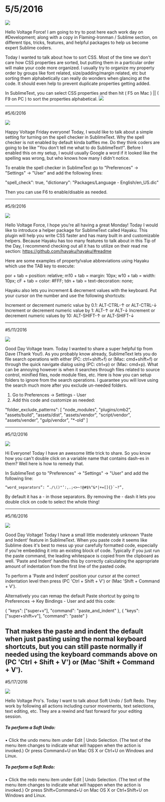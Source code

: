 # 5/5/2016

<img src="http://voltagead.com/wp-content/themes/voltage4/img/voltage-sublime.png">

Hello Voltage Force! I am going to try to post here each work day on #Development; along with a copy in Flaming-Ironman / Sublime section, on different tips, tricks, features, and helpful packages to help us become expert Sublime coders.

Today I wanted to talk about how to sort CSS. Most of the time we don't care how CSS properties are sorted, but putting them in a particular order will make your code more organized. I usually try to organize my property order by groups like font related, size/padding/margin related, etc but sorting them alphabetically can really do wonders when glancing at the code. It should even help to prevent duplicate properties getting added.

In SublimeText, you can select CSS properties and then hit ( F5 on Mac ) || ( F9 on PC ) to sort the properties alphabetical.
<img src="http://media02.hongkiat.com/sublime-text-tips/sorting-css.gif">

---

#5/6/2016

<img src="http://voltagead.com/wp-content/themes/voltage4/img/voltage-sublime.png">

Happy Voltage Friday everyone! Today, I would like to talk about a simple setting for turning on the spell checker in SublimeText. Why the spell checker is not enabled by default kinda baffles me. Do they think coders are going to be like "You don't tell me what to do SublimeText!". Before I enabled this on my setup, I would usually Google a word if it looked like the spelling was wrong, but who knows how many I didn't notice.

To enable the spell checker in SublimeText go to "Preferences" -> "Settings" -> "User" and add the following lines:

"spell_check": true,
"dictionary": "Packages/Language - English/en_US.dic"

Then you can use F6 to enable/disable as needed.

---

#5/9/2016

<img src="http://voltagead.com/wp-content/themes/voltage4/img/voltage-sublime.png">

Hello Voltage Force, I hope you're all having a great Monday! Today I would like to introduce a helper package for SublimeText called Hayaku. This plugin will help you write CSS faster and has many built in and customizable helpers. Because Hayaku has too many features to talk about in this Tip of the Day, I recommend checking out all it has to utilize on their read me section: https://github.com/hayaku/hayaku/#readme

Here are some examples of property/value abbreviations using Hayaku which use the TAB key to execute:

por + tab = position: relative;
m10 + tab = margin: 10px;
w10 + tab = width: 10px;
cF + tab = color: #FFF;
tdn + tab = text-decoration: none;

Hayaku also lets you increment & decrement values with the keyboard. Put your cursor on the number and use the following shortcuts:

Increment or decrement numeric value by 0.1: ALT-CTRL-↑ or ALT-CTRL-↓
Increment or decrement numeric value by 1: ALT-↑ or ALT-↓ 
Increment or decrement numeric values by 10: ALT-SHIFT-↑ or ALT-SHIFT-↓

---

#5/11/2016

<img src="http://voltagead.com/wp-content/themes/voltage4/img/voltage-sublime.png">

Good Day Voltage team. Today I wanted to share a super helpful tip from Dave (Thank You!). As you probably know already, SublimeText lets you do file search operations with either (PC: ctrl+shift+f) or (Mac: cmd+shift+f) or through the quick navigate dialog using (PC: ctrl+p) or (Mac: cmd+p). What can be annoying however is when it searches through files related to source control, minified files, node module files, etc. Here is how you can setup folders to ignore from the search operations. I guarantee you will love using the search much more after you exclude un-needed folders.

1. Go to Preferences -> Settings - User
2. Add this code and customize as needed:

"folder_exclude_patterns":
	[
		"node_modules",
		"plugins/cmb2",
		"assets/build",
		"assets/dist",
		"assets/vendor",
		"script/vendor",
		"assets/vender",
		"gulp/vendor",
		"*-old"
	]

---

#5/12/2016

<img src="http://voltagead.com/wp-content/themes/voltage4/img/voltage-sublime.png">

Hi Everyone! Today I have an awesome little trick to share. So you know how you can't double click on a variable name that contains dash-es in them? Well here is how to remedy that.

In SublimeText go to "Preferences" -> "Settings" -> "User" and add the following line:
```
“word_separators”: “./\()"’:,.;<>~!@#$%^&*|+=[]{}`~?”,
```
By default it has a - in those separators. By removing the - dash it lets you double click on code to select the whole thing!

---

#5/16/2016

<img src="http://voltagead.com/wp-content/themes/voltage4/img/voltage-sublime.png">

Good Day Voltage! Today I have a small little moderately unknown 'Paste and Indent' feature in SublimeText. When you paste code it seems like Sublime does it's best to mess up your carefully formatted code, especially if you're embedding it into an existing block of code. Typically if you just run the paste command, the leading whitespace is copied from the clipboard as well. 'Paste and Indent' handles this by correctly calculating the appropriate amount of indentation from the first line of the pasted code.

To perform a 'Paste and Indent' position your cursor at the correct indentation level then press (PC 'Ctrl + Shift + V') or (Mac 'Shift + Command + V').

Alternatively you can remap the default Paste shortcut by going to Preferences -> Key Bindings - User and add this code:

{ "keys": ["super+v"], "command": "paste_and_indent" },
{ "keys": ["super+shift+v"], "command": "paste" }

That makes the paste and indent the default when just pasting using the normal keyboard shortcuts, but you can still paste normally if needed using the keyboard commands above on (PC 'Ctrl + Shift + V') or (Mac 'Shift + Command + V').
 ---
 
#5/17/2016
 
<img src="http://voltagead.com/wp-content/themes/voltage4/img/voltage-sublime.png">

Hello Voltage Pro's. Today I want to talk about Soft Undo / Soft Redo. They work by following all actions including cursor movements, text selections, text editing, etc. They are a rewind and fast forward for your editing session.

##### To perform a Soft Undo:
• Click the undo menu item under Edit | Undo Selection. (The text of the menu item changes
to indicate what will happen when the action is invoked.) Or press Command+U on Mac OS
X or Ctrl+U on Windows and Linux.

##### To perform a Soft Redo:
• Click the redo menu item under Edit | Undo Selection. (The text of the menu item changes to
indicate what will happen when the action is invoked.) Or press Shift+Command+U on Mac
OS X or Ctrl+Shift+U on Windows and Linux.
